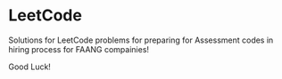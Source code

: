 # LeetCode

Solutions for LeetCode problems for preparing for Assessment codes in hiring process for FAANG compainies!

Good Luck!
